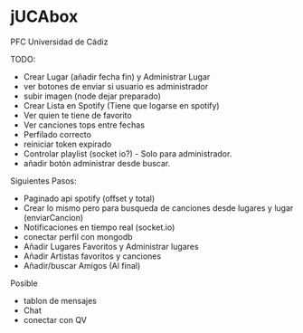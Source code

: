 # jUCAbox

PFC Universidad de Cádiz

TODO:
  - Crear Lugar (añadir fecha fin) y Administrar Lugar
  - ver botones de enviar si usuario es administrador
  - subir imagen (node dejar preparado)
  - Crear Lista en Spotify (Tiene que logarse en spotify)
  - Ver quien te tiene de favorito
  - Ver canciones tops entre fechas
  - Perfilado correcto
  - reiniciar token expirado
  - Controlar playlist (socket io?) - Solo para administrador.
  - añadir botón administrar desde buscar.


Siguientes Pasos:
  - Paginado api spotify (offset y total)
  - Crear lo mismo pero para busqueda de canciones desde lugares y lugar (enviarCancion)
  - Notificaciones en tiempo real (socket.io)
  - conectar perfil con mongodb
  - Añadir Lugares Favoritos y Administrar lugares
  - Añadir Artistas favoritos y canciones
  - Añadir/buscar Amigos (Al final)

Posible
  - tablon de mensajes
  - Chat
  - conectar con QV
